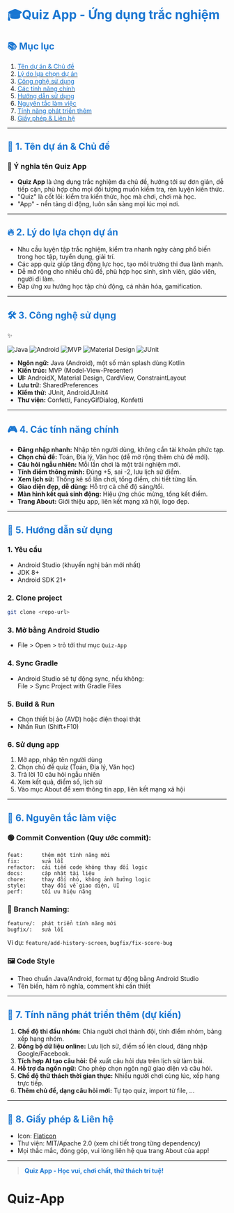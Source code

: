    # <span style="color:#1976d2;">🎓Quiz App - Ứng dụng trắc nghiệm </span>

## <span style="color:#1976d2;">📚 Mục lục</span>
1. [<span style="color:#1976d2;">Tên dự án & Chủ đề</span>](#1-tên-dự-án--chủ-đề)
2. [<span style="color:#1976d2;">Lý do lựa chọn dự án</span>](#2-lý-do-lựa-chọn-dự-án)
3. [<span style="color:#1976d2;">Công nghệ sử dụng</span>](#3-công-nghệ-sử-dụng)
4. [<span style="color:#1976d2;">Các tính năng chính</span>](#4-các-tính-năng-chính)
5. [<span style="color:#1976d2;">Hướng dẫn sử dụng</span>](#5-hướng-dẫn-sử-dụng)
6. [<span style="color:#1976d2;">Nguyên tắc làm việc</span>](#6-nguyên-tắc-làm-việc)
7. [<span style="color:#1976d2;">Tính năng phát triển thêm</span>](#7-tính-năng-phát-triển-thêm)
8. [<span style="color:#1976d2;">Giấy phép & Liên hệ</span>](#8-giấy-phép--liên-hệ)

---

## <span id="1-tên-dự-án--chủ-đề" style="color:#1976d2;">🚀 1. Tên dự án & Chủ đề</span>

### 📌 Ý nghĩa tên Quiz App

- **Quiz App** là ứng dụng trắc nghiệm đa chủ đề, hướng tới sự đơn giản, dễ tiếp cận, phù hợp cho mọi đối tượng muốn kiểm tra, rèn luyện kiến thức.
- "Quiz" là cốt lõi: kiểm tra kiến thức, học mà chơi, chơi mà học.
- "App" - nền tảng di động, luôn sẵn sàng mọi lúc mọi nơi.

---

## <span id="2-lý-do-lựa-chọn-dự-án" style="color:#1976d2;">🔥 2. Lý do lựa chọn dự án</span>

- Nhu cầu luyện tập trắc nghiệm, kiểm tra nhanh ngày càng phổ biến trong học tập, tuyển dụng, giải trí.
- Các app quiz giúp tăng động lực học, tạo môi trường thi đua lành mạnh.
- Dễ mở rộng cho nhiều chủ đề, phù hợp học sinh, sinh viên, giáo viên, người đi làm.
- Đáp ứng xu hướng học tập chủ động, cá nhân hóa, gamification.

---

## <span id="3-công-nghệ-sử-dụng" style="color:#1976d2;">🛠️ 3. Công nghệ sử dụng</span>
✨ 

![Java](https://img.shields.io/badge/-JAVA-000?style=for-the-badge&logo=java&logoColor=white)
![Android](https://img.shields.io/badge/-ANDROID-000?style=for-the-badge&logo=android&logoColor=white)
![MVP](https://img.shields.io/badge/-MVP-000?style=for-the-badge&logoColor=white)
![Material Design](https://img.shields.io/badge/-MATERIAL%20DESIGN-000?style=for-the-badge&logo=materialdesign&logoColor=white)
![JUnit](https://img.shields.io/badge/-JUNIT-000?style=for-the-badge&logo=junit5&logoColor=white)

- **Ngôn ngữ:** Java (Android), một số màn splash dùng Kotlin
- **Kiến trúc:** MVP (Model-View-Presenter)
- **UI:** AndroidX, Material Design, CardView, ConstraintLayout
- **Lưu trữ:** SharedPreferences
- **Kiểm thử:** JUnit, AndroidJUnit4
- **Thư viện:** Confetti, FancyGifDialog, Konfetti

---

## <span id="4-các-tính-năng-chính" style="color:#1976d2;">🎮 4. Các tính năng chính</span>

- **Đăng nhập nhanh:** Nhập tên người dùng, không cần tài khoản phức tạp.
- **Chọn chủ đề:** Toán, Địa lý, Văn học (dễ mở rộng thêm chủ đề mới).
- **Câu hỏi ngẫu nhiên:** Mỗi lần chơi là một trải nghiệm mới.
- **Tính điểm thông minh:** Đúng +5, sai -2, lưu lịch sử điểm.
- **Xem lịch sử:** Thống kê số lần chơi, tổng điểm, chi tiết từng lần.
- **Giao diện đẹp, dễ dùng:** Hỗ trợ cả chế độ sáng/tối.
- **Màn hình kết quả sinh động:** Hiệu ứng chúc mừng, tổng kết điểm.
- **Trang About:** Giới thiệu app, liên kết mạng xã hội, logo đẹp.

---

## <span id="5-hướng-dẫn-sử-dụng" style="color:#1976d2;">📲 5. Hướng dẫn sử dụng</span>

### 1. **Yêu cầu**
- Android Studio (khuyến nghị bản mới nhất)
- JDK 8+
- Android SDK 21+

### 2. **Clone project**
```bash
git clone <repo-url>
```

### 3. **Mở bằng Android Studio**
- File > Open > trỏ tới thư mục `Quiz-App`

### 4. **Sync Gradle**
- Android Studio sẽ tự động sync, nếu không:  
  File > Sync Project with Gradle Files

### 5. **Build & Run**
- Chọn thiết bị ảo (AVD) hoặc điện thoại thật
- Nhấn Run (Shift+F10)

### 6. **Sử dụng app**
1. Mở app, nhập tên người dùng
2. Chọn chủ đề quiz (Toán, Địa lý, Văn học)
3. Trả lời 10 câu hỏi ngẫu nhiên
4. Xem kết quả, điểm số, lịch sử
5. Vào mục About để xem thông tin app, liên kết mạng xã hội

---

## <span id="6-nguyên-tắc-làm-việc" style="color:#1976d2;">📏 6. Nguyên tắc làm việc</span>

### 🟢 **Commit Convention (Quy ước commit):**
```
feat:      thêm một tính năng mới
fix:       sửa lỗi
refactor:  cải tiến code không thay đổi logic
docs:      cập nhật tài liệu
chore:     thay đổi nhỏ, không ảnh hưởng logic
style:     thay đổi về giao diện, UI
perf:      tối ưu hiệu năng
```

### 🔵 **Branch Naming:**
```
feature/:  phát triển tính năng mới
bugfix/:   sửa lỗi
```
Ví dụ: `feature/add-history-screen`, `bugfix/fix-score-bug`

### 🖼️ **Code Style**
- Theo chuẩn Java/Android, format tự động bằng Android Studio
- Tên biến, hàm rõ nghĩa, comment khi cần thiết

---

## <span id="7-tính-năng-phát-triển-thêm" style="color:#1976d2;">🌱 7. Tính năng phát triển thêm (dự kiến)</span>

1. **Chế độ thi đấu nhóm:** Chia người chơi thành đội, tính điểm nhóm, bảng xếp hạng nhóm.
2. **Đồng bộ dữ liệu online:** Lưu lịch sử, điểm số lên cloud, đăng nhập Google/Facebook.
3. **Tích hợp AI tạo câu hỏi:** Đề xuất câu hỏi dựa trên lịch sử làm bài.
4. **Hỗ trợ đa ngôn ngữ:** Cho phép chọn ngôn ngữ giao diện và câu hỏi.
5. **Chế độ thử thách thời gian thực:** Nhiều người chơi cùng lúc, xếp hạng trực tiếp.
6. **Thêm chủ đề, dạng câu hỏi mới:** Tự tạo quiz, import từ file, ...

---

## <span id="8-giấy-phép--liên-hệ" style="color:#1976d2;">📄 8. Giấy phép & Liên hệ</span>

- Icon: [Flaticon](https://www.flaticon.com/free-icon/quiz_3062634)
- Thư viện: MIT/Apache 2.0 (xem chi tiết trong từng dependency)
- Mọi thắc mắc, đóng góp, vui lòng liên hệ qua trang About của app!

---

> <span style="color:#1976d2; font-weight:bold;">Quiz App - Học vui, chơi chất, thử thách trí tuệ!</span>
# Quiz-App
